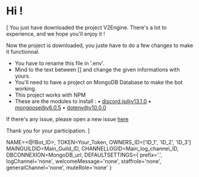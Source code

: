 # Hi !
[
You just have downloaded the project V2Engine.
There's a lot to experience, and we hope you'll enjoy it !

Now the project is downloaded, you juste have to do a few changes to make it functionnal.
- You have to rename this file in '.env'.
- Mind to the text between [] and change the given informations with yours.
- You'll need to have a project on MongoDB Database to make the bot working.
- This project works with NPM
- These are the modules to install :
    • discord.js@v13.1.0
    • mongoose@v6.0.5
    • dotenv@v10.0.0

If there's any issue, please open a new issue [here](https://github.com/Redemption007/V2Engine/issues/new)

Thank you for your participation.
]

NAME=<@!Bot_ID>,
TOKEN=Your_Token,
OWNERS_ID=['ID_1', 'ID_2', 'ID_3']
MAINGUILDID=Main_Guild_ID,
CHANNELLOGID=Main_log_channel_ID,
DBCONNEXION=MongoDB_url,
DEFAULTSETTINGS={
    prefix='.',
    logChannel='none',
    welcomeMessage='none',
    staffrole='none',
    generalChannel='none',
    muteRole='none'
}
